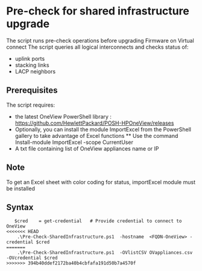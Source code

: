 # Pre-check for shared infrastructure upgrade

The script runs pre-check operations before upgrading Firmware on Virtual connect
The script queries all logical interconnects and checks status of:
   * uplink ports
   * stacking links
   * LACP neighbors


## Prerequisites
The script requires:
   * the latest OneView PowerShell library : https://github.com/HewlettPackard/POSH-HPOneView/releases
   * Optionally, you can install the module ImportExcel from the PowerShell gallery to take advantage of Excel functions 
     ** Use the command Install-module ImportExcel -scope CurrentUser 
   * A txt file containing list of OneView appliances name or IP


## Note
   To get an Excel sheet with color coding for status, importExcel module must be installed


## Syntax

```
   $cred    = get-credential   # Provide credential to connect to OneView
<<<<<<< HEAD
    .\Pre-Check-SharedInfrastructure.ps1  -hostname  <FQDN-OneView> -credential $cred 
=======
    .\Pre-Check-SharedInfrastructure.ps1  -OVlistCSV OVappliances.csv -OVcredential $cred 
>>>>>>> 394b40ddef2172ba40b4cbfafa191d50b7a4570f

```

